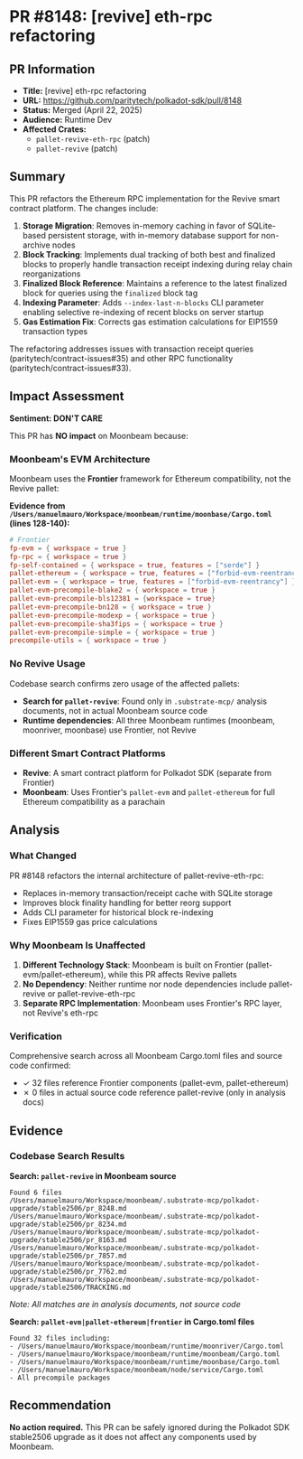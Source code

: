 # PR #8148: [revive] eth-rpc refactoring

## PR Information

- **Title:** [revive] eth-rpc refactoring
- **URL:** https://github.com/paritytech/polkadot-sdk/pull/8148
- **Status:** Merged (April 22, 2025)
- **Audience:** Runtime Dev
- **Affected Crates:**
  - `pallet-revive-eth-rpc` (patch)
  - `pallet-revive` (patch)

## Summary

This PR refactors the Ethereum RPC implementation for the Revive smart contract platform. The changes include:

1. **Storage Migration**: Removes in-memory caching in favor of SQLite-based persistent storage, with in-memory database support for non-archive nodes
2. **Block Tracking**: Implements dual tracking of both best and finalized blocks to properly handle transaction receipt indexing during relay chain reorganizations
3. **Finalized Block Reference**: Maintains a reference to the latest finalized block for queries using the `finalized` block tag
4. **Indexing Parameter**: Adds `--index-last-n-blocks` CLI parameter enabling selective re-indexing of recent blocks on server startup
5. **Gas Estimation Fix**: Corrects gas estimation calculations for EIP1559 transaction types

The refactoring addresses issues with transaction receipt queries (paritytech/contract-issues#35) and other RPC functionality (paritytech/contract-issues#33).

## Impact Assessment

**Sentiment: DON'T CARE**

This PR has **NO impact** on Moonbeam because:

### Moonbeam's EVM Architecture

Moonbeam uses the **Frontier** framework for Ethereum compatibility, not the Revive pallet:

**Evidence from `/Users/manuelmauro/Workspace/moonbeam/runtime/moonbase/Cargo.toml` (lines 128-140):**
```toml
# Frontier
fp-evm = { workspace = true }
fp-rpc = { workspace = true }
fp-self-contained = { workspace = true, features = ["serde"] }
pallet-ethereum = { workspace = true, features = ["forbid-evm-reentrancy"] }
pallet-evm = { workspace = true, features = ["forbid-evm-reentrancy"] }
pallet-evm-precompile-blake2 = { workspace = true }
pallet-evm-precompile-bls12381 = {workspace = true}
pallet-evm-precompile-bn128 = { workspace = true }
pallet-evm-precompile-modexp = { workspace = true }
pallet-evm-precompile-sha3fips = { workspace = true }
pallet-evm-precompile-simple = { workspace = true }
precompile-utils = { workspace = true }
```

### No Revive Usage

Codebase search confirms zero usage of the affected pallets:
- **Search for `pallet-revive`**: Found only in `.substrate-mcp/` analysis documents, not in actual Moonbeam source code
- **Runtime dependencies**: All three Moonbeam runtimes (moonbeam, moonriver, moonbase) use Frontier, not Revive

### Different Smart Contract Platforms

- **Revive**: A smart contract platform for Polkadot SDK (separate from Frontier)
- **Moonbeam**: Uses Frontier's `pallet-evm` and `pallet-ethereum` for full Ethereum compatibility as a parachain

## Analysis

### What Changed

PR #8148 refactors the internal architecture of pallet-revive-eth-rpc:
- Replaces in-memory transaction/receipt cache with SQLite storage
- Improves block finality handling for better reorg support
- Adds CLI parameter for historical block re-indexing
- Fixes EIP1559 gas price calculations

### Why Moonbeam Is Unaffected

1. **Different Technology Stack**: Moonbeam is built on Frontier (pallet-evm/pallet-ethereum), while this PR affects Revive pallets
2. **No Dependency**: Neither runtime nor node dependencies include pallet-revive or pallet-revive-eth-rpc
3. **Separate RPC Implementation**: Moonbeam uses Frontier's RPC layer, not Revive's eth-rpc

### Verification

Comprehensive search across all Moonbeam Cargo.toml files and source code confirmed:
- ✓ 32 files reference Frontier components (pallet-evm, pallet-ethereum)
- ✗ 0 files in actual source code reference pallet-revive (only in analysis docs)

## Evidence

### Codebase Search Results

**Search: `pallet-revive` in Moonbeam source**
```
Found 6 files
/Users/manuelmauro/Workspace/moonbeam/.substrate-mcp/polkadot-upgrade/stable2506/pr_8248.md
/Users/manuelmauro/Workspace/moonbeam/.substrate-mcp/polkadot-upgrade/stable2506/pr_8234.md
/Users/manuelmauro/Workspace/moonbeam/.substrate-mcp/polkadot-upgrade/stable2506/pr_8163.md
/Users/manuelmauro/Workspace/moonbeam/.substrate-mcp/polkadot-upgrade/stable2506/pr_7857.md
/Users/manuelmauro/Workspace/moonbeam/.substrate-mcp/polkadot-upgrade/stable2506/pr_7762.md
/Users/manuelmauro/Workspace/moonbeam/.substrate-mcp/polkadot-upgrade/stable2506/TRACKING.md
```
*Note: All matches are in analysis documents, not source code*

**Search: `pallet-evm|pallet-ethereum|frontier` in Cargo.toml files**
```
Found 32 files including:
- /Users/manuelmauro/Workspace/moonbeam/runtime/moonriver/Cargo.toml
- /Users/manuelmauro/Workspace/moonbeam/runtime/moonbeam/Cargo.toml
- /Users/manuelmauro/Workspace/moonbeam/runtime/moonbase/Cargo.toml
- /Users/manuelmauro/Workspace/moonbeam/node/service/Cargo.toml
- All precompile packages
```

## Recommendation

**No action required.** This PR can be safely ignored during the Polkadot SDK stable2506 upgrade as it does not affect any components used by Moonbeam.
